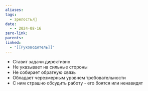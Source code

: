 ```yaml
---
aliases: 
tags:
  - зрелость/🌱
date:
  - - 2024-08-16
zero-link: 
parents: 
linked:
  - "[[Руководитель]]"
---
```

- Ставит задачи директивно
- Не указывает на сильные стороны
- Не собирает обратную связь
- Обладает черезмерным уровнем требовательности
- С ним страшно обсудить работу - его боятся или ненавидят